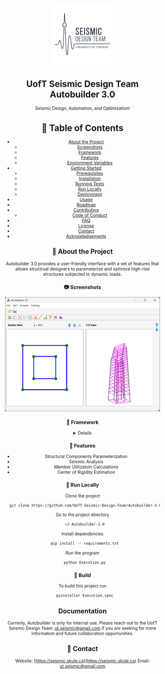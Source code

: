 <div align="center">

  <img src="assets/logo.png" alt="logo" width="200" height="auto" />
  <h1>UofT Seismic Design Team Autobuilder 3.0</h1>
  
  <p>
    Seismic Design, Automation, and Optimization!
  </p>

<!-- Table of Contents -->
# :notebook_with_decorative_cover: Table of Contents

- [About the Project](#star2-about-the-project)
  * [Screenshots](#camera-screenshots)
  * [Framework](#space_invader-tech-stack)
  * [Features](#dart-features)
  * [Environment Variables](#key-environment-variables)
- [Getting Started](#toolbox-getting-started)
  * [Prerequisites](#bangbang-prerequisites)
  * [Installation](#gear-installation)
  * [Running Tests](#test_tube-running-tests)
  * [Run Locally](#running-run-locally)
  * [Deployment](#triangular_flag_on_post-deployment)
- [Usage](#eyes-usage)
- [Roadmap](#compass-roadmap)
- [Contributing](#wave-contributing)
  * [Code of Conduct](#scroll-code-of-conduct)
- [FAQ](#grey_question-faq)
- [License](#warning-license)
- [Contact](#handshake-contact)
- [Acknowledgements](#gem-acknowledgements)

<!-- About the Project -->
## :star2: About the Project

Autobuilder 3.0 provides a user-friendly interface with a set of features that allows structrual designers to parameterize and optimize high-rise structures subjected to dynamic loads.

<!-- User Interface -->
### :camera: Screenshots

<div align="center"> 
  <img src="assets/Autobuilder-MainWindow.png" alt="screenshot" />
</div>

<!-- TechStack -->
### :space_invader: Framework

<details>
  <ul>
    <li><a href="https://www.qt.io/qt-for-python">PyQt5</a></li>
    <li><a href="https://wiki.csiamerica.com/display/kb/OAPI">SAP2000 OAPI</a></li>
  </ul>
</details>

<!-- Features -->
### :dart: Features

- Structural Components Parameterization
- Seismic Analysis
- Member Utilization Calculations
- Center of Rigidity Estimation

<!-- Run Locally -->
### :running: Run Locally

Clone the project

```bash
  git clone https://github.com/UofT-Seismic-Design-Team/Autobuilder-3.0.git
```

Go to the project directory

```bash
  cd Autobuilder-3.0
```

Install dependencies

```bash
  pip install -r requirements.txt
```

Run the program

```bash
  python Execution.py
```

<!-- Build -->
### :triangular_flag_on_post: Build

To build this project run

```bash
  pyinstaller Execution.spec
```

<!-- Documentation -->

## Documentation
Currenly, Autobuilder is only for internal use. Please reach out to the UofT Seismic Design Team: ut.seismic@gmail.com if you are seeking for more information and future collaboration opportunities.

<!-- Contact -->
## :handshake: Contact

Website: [https://seismic.skule.ca](https://seismic.skule.ca)
Email: [ut.seismic@gmail.com](mailto:ut.seismic@gmail.com)
